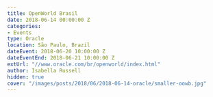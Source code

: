 ```yaml
---
title: OpenWorld Brasil
date: 2018-06-14 00:00:00 Z
categories:
- Events
type: Oracle
location: São Paulo, Brazil
dateEvent: 2018-06-20 10:00:00 Z
dateEventEnd: 2018-06-21 10:00:00 Z
extUrl: "//www.oracle.com/br/openworld/index.html"
author: Isabella Russell
hidden: true
cover: "/images/posts/2018/06/2018-06-14-oracle/smaller-oowb.jpg"
---
```



